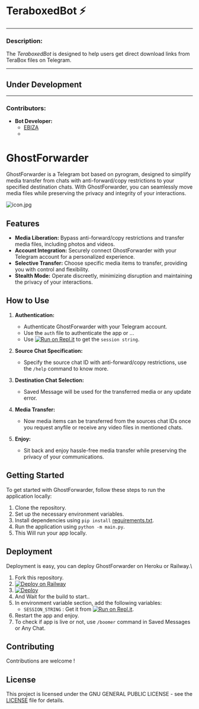 # TeraboxedBot ⚡

---

### **Description:**
The *TeraboxedBot* is designed to help users get direct download links from TeraBox files on Telegram.

---

## **Under Development**

---
### **Contributors:**

- **Bot Developer:**
  - [EBIZA](https://t.me/ebiza)
  - 
  

# GhostForwarder

GhostForwarder is a Telegram bot based on pyrogram, designed to simplify media transfer from chats with anti-forward/copy restrictions to your specified destination chats. With GhostForwarder, you can seamlessly move media files while preserving the privacy and integrity of your interactions.

![icon.jpg](https://te.legra.ph/file/7680309a045c8063a08c7.jpg)

## Features

- **Media Liberation:** Bypass anti-forward/copy restrictions and transfer media files, including photos and videos.
- **Account Integration:** Securely connect GhostForwarder with your Telegram account for a personalized experience.
- **Selective Transfer:** Choose specific media items to transfer, providing you with control and flexibility.
- **Stealth Mode:** Operate discreetly, minimizing disruption and maintaining the privacy of your interactions.

## How to Use

1. **Authentication:**
   - Authenticate GhostForwarder with your Telegram account.
   - Use the `auth` file to authenticate the app or ...
   - Use [![Run on Repl.it](https://replit.com/badge/github/bakamono12/GhostForwarder)](https://replit.com/@baka1432/PyroGramAuth) to get the `session string`.

2. **Source Chat Specification:**
   - Specify the source chat ID with anti-forward/copy restrictions, use the `/help` command to know more.

3. **Destination Chat Selection:**
   - Saved Message will be used for the transferred media or any update error.

4. **Media Transfer:**
   - Now media items can be transferred from the sources chat IDs once you request anyfile or receive any video files in  mentioned chats.

5. **Enjoy:**
   - Sit back and enjoy hassle-free media transfer while preserving the privacy of your communications.

## Getting Started

To get started with GhostForwarder, follow these steps to run the application locally:

1. Clone the repository.
2. Set up the necessary environment variables.
3. Install dependencies using `pip install` [requirements.txt](requirements.txt).
4. Run the application using `python -m main.py`.
5. This Will run your app locally.

## Deployment
Deployment is easy, you can deploy GhostForwarder on Heroku or Railway.\
1. Fork this repository.
2. [![Deploy on Railway](https://railway.app/button.svg)](https://railway.app/template/qHge9_?referralCode=IEUhZ-)
3. [![Deploy](https://www.herokucdn.com/deploy/button.svg)](https://heroku.com/deploy)
4. And Wait for the build to start..
5. In environment variable section, add the following variables:
   - `SESSION_STRING` : Get it from [![Run on Repl.it](https://replit.com/badge/github/bakamono12/GhostForwarder)](https://replit.com/@baka1432/PyroGramAuth).
6. Restart the app and enjoy.
7. To check if app is live or not, use `/boomer` command in Saved Messages or Any Chat.

## Contributing

Contributions are welcome !

## License

This project is licensed under the GNU GENERAL PUBLIC LICENSE - see the [LICENSE](LICENSE) file for details.